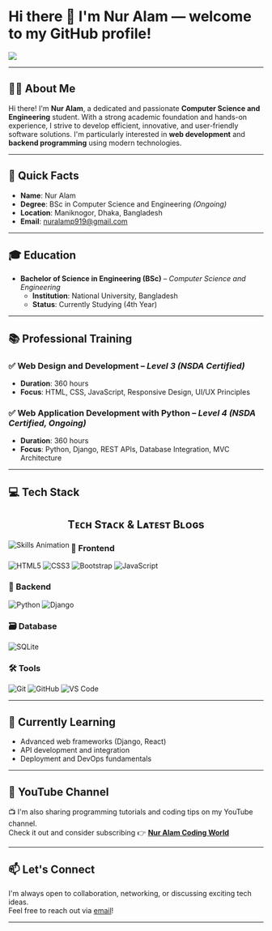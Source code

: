 # Hi there 👋 I'm Nur Alam — welcome to my GitHub profile!

<p align="left">
  <img src="https://readme-typing-svg.herokuapp.com?font=Fira+Code&size=22&duration=3000&pause=1000&color=00F57F&width=500&lines=🤩+I+am+a+Web+Designer;🤩+I+am+a+Web+Developer;🤩+I+am+a+Full+Stack+Developer;🤩+Love+Coding+and+Designing;🤩+Love+Teaching+Others;💪+Hard+Worker" />
</p>

---

## 🧑‍💻 About Me

Hi there! I'm **Nur Alam**, a dedicated and passionate **Computer Science and Engineering** student. With a strong academic foundation and hands-on experience, I strive to develop efficient, innovative, and user-friendly software solutions. I'm particularly interested in **web development** and **backend programming** using modern technologies.

---

## 📌 Quick Facts

- **Name**: Nur Alam  
- **Degree**: BSc in Computer Science and Engineering *(Ongoing)*  
- **Location**: Maniknogor, Dhaka, Bangladesh  
- **Email**: [nuralamp919@gmail.com](mailto:nuralamp919@gmail.com)

---

## 🎓 Education

- **Bachelor of Science in Engineering (BSc)** – *Computer Science and Engineering*  
  - **Institution**: National University, Bangladesh  
  - **Status**: Currently Studying (4th Year)

---

## 📚 Professional Training

### ✅ Web Design and Development – *Level 3 (NSDA Certified)*  
- **Duration**: 360 hours  
- **Focus**: HTML, CSS, JavaScript, Responsive Design, UI/UX Principles

### ✅ Web Application Development with Python – *Level 4 (NSDA Certified, Ongoing)*  
- **Duration**: 360 hours  
- **Focus**: Python, Django, REST APIs, Database Integration, MVC Architecture

---

## 💻 Tech Stack

<h2 align="center">Tᴇᴄʜ Sᴛᴀᴄᴋ & Lᴀᴛᴇsᴛ Bʟᴏɢs</h2> 
<picture>
  <source media="(prefers-color-scheme: dark)" srcset="./Skills_Animation_Dark.gif">
  <source media="(prefers-color-scheme: light)" srcset="./Skills_Animation_White.gif">
  <img align="left" alt="Skills Animation" src="./Skills_Animation_White.gif">
</picture>

### 🚀 Frontend
![HTML5](https://img.shields.io/badge/HTML5-E34F26?style=for-the-badge&logo=html5&logoColor=white)
![CSS3](https://img.shields.io/badge/CSS3-1572B6?style=for-the-badge&logo=css3&logoColor=white)
![Bootstrap](https://img.shields.io/badge/Bootstrap-7952B3?style=for-the-badge&logo=bootstrap&logoColor=white)
![JavaScript](https://img.shields.io/badge/JavaScript-F7DF1E?style=for-the-badge&logo=javascript&logoColor=black)

### 🧠 Backend
![Python](https://img.shields.io/badge/Python-3776AB?style=for-the-badge&logo=python&logoColor=white)
![Django](https://img.shields.io/badge/Django-092E20?style=for-the-badge&logo=django&logoColor=white)

### 🗃️ Database
![SQLite](https://img.shields.io/badge/SQLite-003B57?style=for-the-badge&logo=sqlite&logoColor=white)

### 🛠️ Tools
![Git](https://img.shields.io/badge/Git-F05032?style=for-the-badge&logo=git&logoColor=white)
![GitHub](https://img.shields.io/badge/GitHub-181717?style=for-the-badge&logo=github&logoColor=white)
![VS Code](https://img.shields.io/badge/VSCode-007ACC?style=for-the-badge&logo=visual-studio-code&logoColor=white)


---

## 🌱 Currently Learning

- Advanced web frameworks (Django, React)  
- API development and integration  
- Deployment and DevOps fundamentals

---

## 🎥 YouTube Channel

📺 I'm also sharing programming tutorials and coding tips on my YouTube channel.  
Check it out and consider subscribing 👉 [**Nur Alam Coding World**](https://www.youtube.com/@NurAlamCodingWord)

---

## 📫 Let's Connect

I'm always open to collaboration, networking, or discussing exciting tech ideas.  
Feel free to reach out via [email](mailto:nuralamp919@gmail.com)!

---
